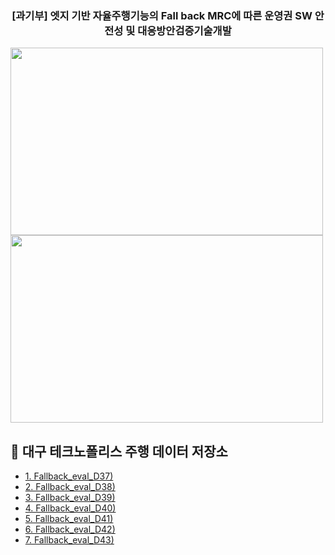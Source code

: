 <div align="center">

### [과기부] 엣지 기반 자율주행기능의 Fall back MRC에 따른 운영권 SW 안전성 및 대응방안검증기술개발

</div>
<img src="https://github.com/dudtj7476/FallbackMRC/assets/87180836/d9a3bb1b-9e5a-4df0-ab0f-94dfd034db0b" width="500" height="300">
<img src="https://github.com/dudtj7476/FallbackMRC/assets/87180836/a2d8f4ce-986a-4a57-93b9-60be1ee910ca" width="500" height="300">

## 📌 대구 테크노폴리스 주행 데이터 저장소
 - <a href="https://gofile.me/7eXA5/YcLUFOxPv" > 1. Fallback_eval_D37)</a>
 - <a href="https://gofile.me/7eXA5/w4NqPEg0Y" > 2. Fallback_eval_D38)</a>
 - <a href="https://gofile.me/7eXA5/dNPq4GNFJ" > 3. Fallback_eval_D39)</a>
 - <a href="https://gofile.me/7eXA5/ohtDn4f8W" > 4. Fallback_eval_D40)</a>
 - <a href="https://gofile.me/7eXA5/nEeprC2gy" > 5. Fallback_eval_D41)</a>
 - <a href="https://gofile.me/7eXA5/pfYu1XlB7" > 6. Fallback_eval_D42)</a>
 - <a href="https://gofile.me/7eXA5/h6yAC57x4" > 7. Fallback_eval_D43)</a>
